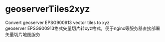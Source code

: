 # geoserverTiles2xyz
Convert geoserver EPSG900913 vector tiles to xyz
<br/>
geoserver EPSG900913格式矢量切片转xyz格式，便于nginx等服务器直接部署矢量切片地图服务
